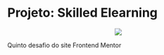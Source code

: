 # Projeto: Skilled Elearning

<p align="center">
<img loading="lazy" src="http://img.shields.io/static/v1?label=STATUS&message=EM+CONSTRUCAO&color=RED&style=for-the-badge"/>
</p>

Quinto desafio do site Frontend Mentor
